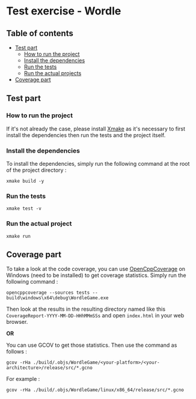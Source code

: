 # Test exercise - Wordle

## Table of contents

+ [Test part](#test-part)
    + [How to run the project](#how-to-run-the-project)
    + [Install the dependencies](#install-the-dependencies)
    + [Run the tests](#run-the-tests)
    + [Run the actual projects](#run-the-actual-project) 
+ [Coverage part](#coverage-part)

## Test part

### How to run the project

If it's not already the case, please install [Xmake](https://xmake.io/#/getting_started?id=installation) as it's necessary to first install the dependencies then run the tests and the project itself.

### Install the dependencies

To install the dependencies, simply run the following command at the root of the project directory :

```
xmake build -y
```

### Run the tests

```
xmake test -v
```

### Run the actual project

```
xmake run
```

## Coverage part

To take a look at the code coverage, you can use [OpenCppCoverage](https://github.com/OpenCppCoverage/OpenCppCoverage/releases/tag/release-0.9.9.0) on Windows (need to be installed) to get coverage statistics. Simply run the following command :

```
opencppcoverage --sources tests -- build\windows\x64\debug\WordleGame.exe
```

Then look at the results in the resulting directory named like this `CoverageReport-YYYY-MM-DD-HHhMMmSSs` and open `index.html` in your web browser.

**OR**

You can use GCOV to get those statistics. Then use the command as follows :

```
gcov -rHa ./build/.objs/WordleGame/<your-platform>/<your-architecture>/release/src/*.gcno
```

For example :

```
gcov -rHa ./build/.objs/WordleGame/linux/x86_64/release/src/*.gcno
```